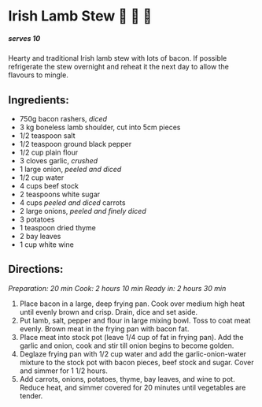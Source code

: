 # Irish Lamb Stew   :sheep: :wine_glass: :bacon:  


##### serves 10
Hearty and traditional Irish lamb stew with lots of bacon. If possible refrigerate the stew overnight and reheat it the next day to allow the flavours to mingle.



## Ingredients:

- 750g bacon rashers, *diced*
- 3 kg boneless lamb shoulder, cut into 5cm pieces
- 1/2 teaspoon salt
- 1/2 teaspoon ground black pepper
- 1/2 cup plain flour
- 3 cloves garlic, *crushed*
- 1 large onion, *peeled and diced*
- 1/2 cup water
- 4 cups beef stock
- 2 teaspoons white sugar
- 4 cups *peeled and diced* carrots
- 2 large onions, *peeled and finely diced*
- 3 potatoes
- 1 teaspoon dried thyme
- 2 bay leaves
- 1 cup white wine



## Directions:

*Preparation: 20 min*
*Cook: 2 hours 10 min*
*Ready in: 2 hours 30 min* 
 

1. Place bacon in a large, deep frying pan. Cook over medium high heat until evenly brown and crisp. Drain, dice and set aside.
2. Put lamb, salt, pepper and flour in large mixing bowl. Toss to coat meat evenly. Brown meat in the frying pan with bacon fat.
3. Place meat into stock pot (leave 1/4 cup of fat in frying pan). Add the garlic and onion, cook and stir till onion begins to become golden.
4. Deglaze frying pan with 1/2 cup water and add the garlic-onion-water mixture to the stock pot with bacon pieces, beef stock and sugar. Cover and simmer for 1 1/2 hours.
5. Add carrots, onions, potatoes, thyme, bay leaves, and wine to pot. Reduce heat, and simmer covered for 20 minutes until vegetables are tender.
